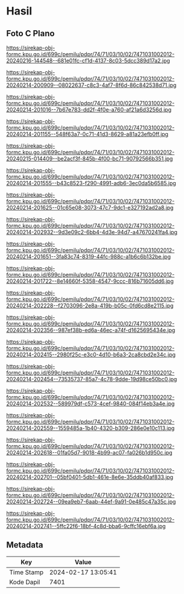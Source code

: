 # Hasil

## Foto C Plano

https://sirekap-obj-formc.kpu.go.id/699c/pemilu/pdpr/74/71/03/10/02/7471031002012-20240216-144548--681e01fc-cf1d-4137-8c03-5dcc389d17a2.jpg

https://sirekap-obj-formc.kpu.go.id/699c/pemilu/pdpr/74/71/03/10/02/7471031002012-20240214-200909--08022637-c8c3-4af7-8f6d-86c842538d71.jpg

https://sirekap-obj-formc.kpu.go.id/699c/pemilu/pdpr/74/71/03/10/02/7471031002012-20240214-201016--7b67e783-dd2f-4f0e-a760-af21a6d3256d.jpg

https://sirekap-obj-formc.kpu.go.id/699c/pemilu/pdpr/74/71/03/10/02/7471031002012-20240214-201155--548f63a7-0c71-41d3-8629-a81a23efb0ff.jpg

https://sirekap-obj-formc.kpu.go.id/699c/pemilu/pdpr/74/71/03/10/02/7471031002012-20240215-014409--be2acf3f-845b-4f00-bc71-90792566b351.jpg

https://sirekap-obj-formc.kpu.go.id/699c/pemilu/pdpr/74/71/03/10/02/7471031002012-20240214-201555--b43c8523-f290-4991-adb6-3ec0da5b6585.jpg

https://sirekap-obj-formc.kpu.go.id/699c/pemilu/pdpr/74/71/03/10/02/7471031002012-20240214-201625--01c65e08-3073-47c7-9dc1-e327192ad2a8.jpg

https://sirekap-obj-formc.kpu.go.id/699c/pemilu/pdpr/74/71/03/10/02/7471031002012-20240214-202932--9d3e09c2-6bb4-4d3e-94d7-a47670241fa4.jpg

https://sirekap-obj-formc.kpu.go.id/699c/pemilu/pdpr/74/71/03/10/02/7471031002012-20240214-201651--3fa83c74-8319-44fc-988c-a1b6c6b132be.jpg

https://sirekap-obj-formc.kpu.go.id/699c/pemilu/pdpr/74/71/03/10/02/7471031002012-20240214-201722--8e14660f-5358-4547-9ccc-816b71605dd6.jpg

https://sirekap-obj-formc.kpu.go.id/699c/pemilu/pdpr/74/71/03/10/02/7471031002012-20240214-202228--f2703096-2e8a-419b-b05c-0fd6cd8e2115.jpg

https://sirekap-obj-formc.kpu.go.id/699c/pemilu/pdpr/74/71/03/10/02/7471031002012-20240214-202356--987ef38b-ed6a-46ec-a74f-d1625695434e.jpg

https://sirekap-obj-formc.kpu.go.id/699c/pemilu/pdpr/74/71/03/10/02/7471031002012-20240214-202415--2980f25c-e3c0-4d10-b6a3-2ca8cbd2e34c.jpg

https://sirekap-obj-formc.kpu.go.id/699c/pemilu/pdpr/74/71/03/10/02/7471031002012-20240214-202454--73535737-85a7-4c78-9dde-19d98ce50bc0.jpg

https://sirekap-obj-formc.kpu.go.id/699c/pemilu/pdpr/74/71/03/10/02/7471031002012-20240214-202532--589979df-c573-4cef-9840-084f14eb3a4e.jpg

https://sirekap-obj-formc.kpu.go.id/699c/pemilu/pdpr/74/71/03/10/02/7471031002012-20240214-202559--1559485a-1b40-4320-b309-286e0e10c113.jpg

https://sirekap-obj-formc.kpu.go.id/699c/pemilu/pdpr/74/71/03/10/02/7471031002012-20240214-202618--01fa05d7-9018-4b99-ac07-fa026b1d950c.jpg

https://sirekap-obj-formc.kpu.go.id/699c/pemilu/pdpr/74/71/03/10/02/7471031002012-20240214-202701--05bf0401-5db1-461e-8e6e-35ddb40af833.jpg

https://sirekap-obj-formc.kpu.go.id/699c/pemilu/pdpr/74/71/03/10/02/7471031002012-20240214-202724--09ea9eb7-6aab-44ef-9a91-0e485c47a35c.jpg

https://sirekap-obj-formc.kpu.go.id/699c/pemilu/pdpr/74/71/03/10/02/7471031002012-20240214-202741--5ffc22f6-18bf-4c8d-bba6-9cffc16ebf6a.jpg


## Metadata

| Key        | Value               |
| ---------- | ------------------- |
| Time Stamp | 2024-02-17 13:05:41 |
| Kode Dapil | 7401                |



